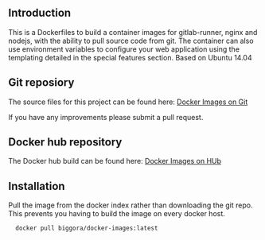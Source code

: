 ## Introduction
This is a Dockerfiles to build a container images for gitlab-runner, nginx and nodejs, with the ability 
to pull source code from git. The container can also use environment variables to 
configure your web application using the templating detailed in the special features section.
Based on Ubuntu 14.04

## Git reposiory
The source files for this project can be found here: [Docker Images on Git](https://github.com/biggora/docker-images)


If you have any improvements please submit a pull request.

## Docker hub repository
The Docker hub build can be found here: [Docker Images on HUb](https://hub.docker.com/r/biggora/docker-images/)


## Installation
Pull the image from the docker index rather than downloading the git repo. 
This prevents you having to build the image on every docker host.

```
  docker pull biggora/docker-images:latest
```